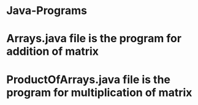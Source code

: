 # Java-Programs
# Arrays.java file is the program for addition of matrix
# ProductOfArrays.java file is the program for multiplication of matrix
